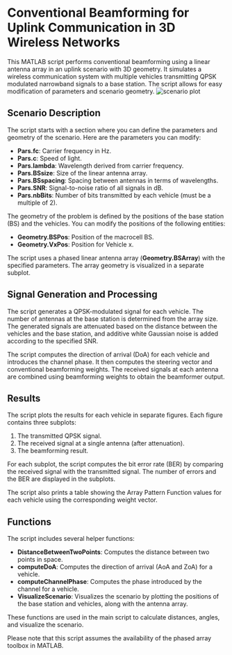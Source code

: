 # Conventional Beamforming for Uplink Communication in 3D Wireless Networks
This MATLAB script performs conventional beamforming using a linear antenna array in an uplink scenario with 3D geometry. It simulates a wireless communication system with multiple vehicles transmitting QPSK modulated narrowband signals to a base station. The script allows for easy modification of parameters and scenario geometry.
![scenario plot](https://github.com/LoSgu8/beamforming/assets/17884896/25424a17-a309-42dc-b3c8-bbc9df216499)

## Scenario Description

The script starts with a section where you can define the parameters and geometry of the scenario. Here are the parameters you can modify:

- **Pars.fc**: Carrier frequency in Hz.
- **Pars.c**: Speed of light.
- **Pars.lambda**: Wavelength derived from carrier frequency.
- **Pars.BSsize**: Size of the linear antenna array.
- **Pars.BSspacing**: Spacing between antennas in terms of wavelengths.
- **Pars.SNR**: Signal-to-noise ratio of all signals in dB.
- **Pars.nbBits**: Number of bits transmitted by each vehicle (must be a multiple of 2).

The geometry of the problem is defined by the positions of the base station (BS) and the vehicles. You can modify the positions of the following entities:

- **Geometry.BSPos**: Position of the macrocell BS.
- **Geometry.VxPos**: Position for Vehicle x.

The script uses a phased linear antenna array (**Geometry.BSArray**) with the specified parameters. The array geometry is visualized in a separate subplot.
## Signal Generation and Processing

The script generates a QPSK-modulated signal for each vehicle. The number of antennas at the base station is determined from the array size. The generated signals are attenuated based on the distance between the vehicles and the base station, and additive white Gaussian noise is added according to the specified SNR.

The script computes the direction of arrival (DoA) for each vehicle and introduces the channel phase. It then computes the steering vector and conventional beamforming weights. The received signals at each antenna are combined using beamforming weights to obtain the beamformer output.
## Results

The script plots the results for each vehicle in separate figures. Each figure contains three subplots:
 
1. The transmitted QPSK signal.
2. The received signal at a single antenna (after attenuation).
3. The beamforming result.

For each subplot, the script computes the bit error rate (BER) by comparing the received signal with the transmitted signal. The number of errors and the BER are displayed in the subplots.

The script also prints a table showing the Array Pattern Function values for each vehicle using the corresponding weight vector.
## Functions

The script includes several helper functions:

- **DistanceBetweenTwoPoints**: Computes the distance between two points in space.
- **computeDoA**: Computes the direction of arrival (AoA and ZoA) for a vehicle.
- **computeChannelPhase**: Computes the phase introduced by the channel for a vehicle.
- **VisualizeScenario**: Visualizes the scenario by plotting the positions of the base station and vehicles, along with the antenna array.

These functions are used in the main script to calculate distances, angles, and visualize the scenario.

Please note that this script assumes the availability of the phased array toolbox in MATLAB.
